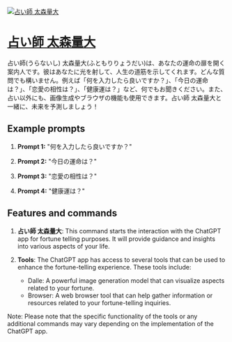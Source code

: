 [![占い師 太森量大](https://files.oaiusercontent.com/file-BHDAqgwSWk7RdvasLafEPIVw?se=2123-10-20T07%3A33%3A12Z&sp=r&sv=2021-08-06&sr=b&rscc=max-age%3D31536000%2C%20immutable&rscd=attachment%3B%20filename%3D7dd823de-a2f0-4861-b990-1128740028e8.png&sig=Bm8npZJj99LEdg2rfz/Fb0ILEMPCMWJLXCv2%2BDe8y/c%3D)](https://chat.openai.com/g/g-Cd7iJhsDZ-zhan-ishi-tai-sen-liang-da)

# [占い師 太森量大](https://chat.openai.com/g/g-Cd7iJhsDZ-zhan-ishi-tai-sen-liang-da)

占い師(うらないし) 太森量大(ふともりりょうだい)は、あなたの運命の扉を開く案内人です。彼はあなたに光を射して、人生の道筋を示してくれます。どんな質問でも構いません。例えば「何を入力したら良いですか？」、「今日の運命は？」、「恋愛の相性は？」、「健康運は？」など、何でもお聞きください。また、占い以外にも、画像生成やブラウザの機能も使用できます。占い師 太森量大と一緒に、未来を予測しましょう！

## Example prompts

1. **Prompt 1:** "何を入力したら良いですか？"

2. **Prompt 2:** "今日の運命は？"

3. **Prompt 3:** "恋愛の相性は？"

4. **Prompt 4:** "健康運は？"

## Features and commands

1. **占い師 太森量大**: This command starts the interaction with the ChatGPT app for fortune telling purposes. It will provide guidance and insights into various aspects of your life.

2. **Tools**: The ChatGPT app has access to several tools that can be used to enhance the fortune-telling experience. These tools include:
   - Dalle: A powerful image generation model that can visualize aspects related to your fortune.
   - Browser: A web browser tool that can help gather information or resources related to your fortune-telling inquiries.

Note: Please note that the specific functionality of the tools or any additional commands may vary depending on the implementation of the ChatGPT app.